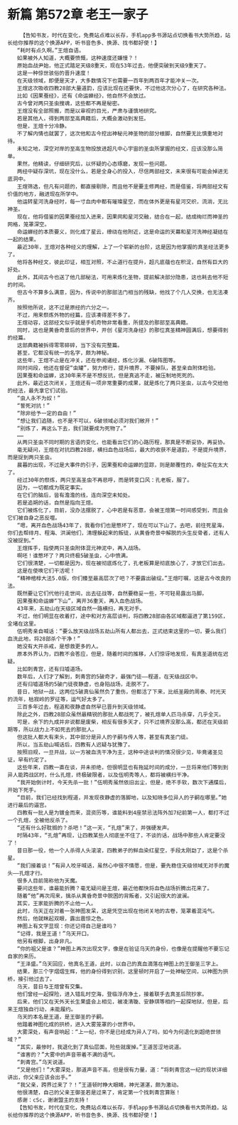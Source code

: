 # 新篇 第572章 老王一家子
        【告知书友，时代在变化，免费站点难以长存，手机app多书源站点切换看书大势所趋，站长给你推荐的这个换源APP，听书音色多、换源、找书都好使！】
       “耗时有点久啊。”王煊自语。
       如果被外人知道，大概要愤慨，这种速度还嫌慢？！
       原始血战尹始，他正式踏足天级8重天，现在53年过去，他便突破到天级9重天了。
       这是一种惊世骇俗的晋升速度！
       在天级领域，即便是天才，大多数情况下也需要一百年到两百年才能冲关一次。
       王煊这次吸收四教28部大量道韵，应该比现在还要快，不过他这次分心了，在研究各种法。
       比如《因果蚕经》，还有《命运蝉经》，他自然不会放过。
       古今曾对两只圣虫搜魂，这些都不再是秘密。
       王煊没有全部照搬，而是以审视的目光，严肃与谨慎地研究。
       若是其他人，得到两部至高典籍后，大概会激动到发狂。
       但是，王煊十分冷静。
       不了解内情也就罢了，这次他和古今挖出神秘元神圣物的部分根脚，自然要无比慎重地对待。
       未知之地，深空对岸的至高生物投放进超凡中心宇宙的圣虫所掌握的经文，应该没那么简单。
       果然，他精读，仔细研究后，以怀疑的心态琢磨，发现一些问题。
       两经中疑存深坑，现在没什么，若是全身心的投入，尽信两部经文，未来很有可能会掉进无底洞中。
       王煊筛选，但凡有问题的，都直接剔除，而且他不是要主修两经，而是借鉴，将两部经文有价值的地方，融进现在所学中。
       他运转星河洗身经时，每一寸血肉中都有璀璨星空，而在体外更是有星河交织，流淌，无比神圣。
       现在，他将借鉴的因果蚕经加入进来，因果网和星河交融，结合在一起，结成绚烂而神圣的网格，笼罩深空。
       命运蝉经的本质要义，则化成了星云，缭绕在他附近，这是命运的天幕和星河洗神经凝结在一起的结果。
       最近30年，王煊对各种经义的理解，上了一个崭新的台阶，这是因为他掌握的真圣经法更多了。
       他将各种经文，彼此印证，相互对照，不止道行在提升，超凡底蕴也在积淀，自然有巨大的好处。
       此外，其间古今也送了他几部秘法，可用来炼化圣物，提前解决部分隐患，这也耗去他不短的时间。
       但古今不算多么满意，因为，传说中的那部法门相当的残缺，他找了个几人交换，也无法凑齐。
       按照他所说，这不过是原经的六分之一。
       不过，用来祭炼外物的经篇，应该凑得差不多了。
       王煊动容，这部经文似乎就是手机奇物非常看重，所提及的那部至高典籍。
       同时，这也是黄昏奇景后的世界中，开创《星河洗身经》的那位真圣精神圆满后，想要得到的经篇。
       这部典籍被拆得零零碎碎，当下没有完整篇。
       甚至，它都没有统一的名字，颇为神秘。
       这些年，王煊不止是在冲关，还在参阅诸经，炼化沙漏、6破阵图等。
       同时间段，他还在督促“虫罐”，努力修行，提升境界，不要掉队，甚至亲自附体检验。
       因果蚕和命运蝉，这30年来不是不想反抗，但是真逃不走，被压制地死死的。
       此外，最近这次闭关，王煊还有一项非常重要的成果，就是炼化了两只圣虫，以古今交给他的经法，最先拿它们试验。
       “虫人永不为奴！”
       “誓死对抗！”
       “除非给予一定的自由！”
       “想让我们追随，也不是不可以，6破领域必须对我们敞开！”
       “别炼了，再这么下去，我们就要成为死物了。”
       ……
       从两只圣虫不同时期的言语的变化，也能看出它们的心路历程，那真是不断妥协，再妥协。
       毫无疑问，王煊在对抗四教28部，横扫血色战场后，最大的收获不是道韵，不是提升境界，而是捉到两只圣虫。
       晨暮的出现，不过是大事件的引子，因果蚕和命运蝉的显踪，则是颠覆性的，牵扯实在太大了。
       经过30年的祭炼，两只至高圣虫不再悲呼，而是转变口风：孔老板，服了。
       因为，一切都成为既定事实。
       在它们的脑后，皆有澹澹的线，连向深空未知处。
       若是追朔的话，自然是指向王煊。
       它们被炼化了，目前，没办法摆脱了，心中若是有恶意，会被王煊第一时间感受到，而且会它们被自身之恶反噬。
       “嗯，离开血色战场43年了，我看你们也是憋坏了，现在可以下山了。去吧，前往死星海，你们去帮绯月、程海、洪澜他们，清理躲起来的叛徒，从黄昏奇景中解脱的头生反骨者，还有人没被捉到。”
       王煊挥手，指使两只圣虫附体混元神泥中，再入战场。
       啊呸！谁憋坏了？两只终极5破圣虫，心中愤满。
       它们很清楚，一切都是因为，现在被彻底炼化了，孔老板算是彻底放心了，才放它们出去。
       这是在使唤它们干活呢！
       “精神棺椁大法5.0版，你们臻至最高层次了吧？不要露出破绽。”王煊叮嘱，这是古今改良的法。
       既然要让它们代他行走世间，出去征战等，自然要稳妥一些，不可轻易露出马脚。
       因果蚕和命运蝉“下山”，离开36重天，再入血色战场。
       43年来，五劫山在天级区域自然一路横扫，再无对手。
       不过，他们明显在收着打，途中和对方高层谈判，将四教28部由各区域都逼进了第159区，全堵在这里。
       伍明秀亲自喊话：“要么放天级战场五劫山所有人都出去，正式结束这里的一切，要么我们血洗此地，将28部杀个干净！”
       她没有大开杀戒，是想救更多的人。
       原本外界认为，四教不会答应，但是，随着时间的推移，人们惊讶地发现，有真圣道统在迟疑。
       比如刺青宫，还有归墟道场。
       数年后，人们才了解到，刺青宫的5破奇才，最强门徒——程道，在天级战区中。
       还有归墟道场的5破门徒夜静虚，也身陷战场，走脱不了。
       昔日，地狱一战，这两位5破真仙虽然负了重伤，但都活了下来，比纸圣殿的周泰、时光天的流年，枯寂岭的罗征等，运气好太多了。
       三百多年过去，程道和夜静虚自然早已晋升到天级领域。
       除此之外，四教28部众虽然最精锐的那批人都战死了，被孔煊单人匹马杀穿，几乎全灭。
       可是，余下的九成并非说都是废柴，相反有很多天才，只不过境界没那么高，都还在天级前期等，所以战力上不如死去的那批人。
       但这批人都大有来头，其中部分是异人的子嗣与传人等，甚至有真圣门徒。
       所以，当五劫山喊话后，四教有人迟疑与犹豫了。
       按照旧规，一旦开战，以一方被血洗干净为主，这种中途谈判的情况很少见，毕竟诸圣见证，早有约定了。
       这些年来，四教一直在谈，并未拒绝，但很明显也有拖延时间的成分，一旦将来他们等到到异人能跨战区时，什么孔煊，终极破限者，以及伍明秀等人，都将被横扫干净。
       “我开始倒计时，今天先杀一批！”伍明秀虽然依旧出尘，但是，绝不手软，数次下通牒后，开始下死手。
       “目前，我们已经找到程道，并发现夜静虚的落脚地，以及知晓多位异人的子嗣在哪里。”她进行最后的逼宫。
       四教有一批人是为镀金而来，混资历等，谁能料到4座禁忌法阵外加7纪前第一人，都打不过一个孔煊，全被他反杀了。
       “还有什么好耽搁的？杀吧！”这一天，“孔煊”来了，并强硬发声。
       时隔43年，“孔煊”再现，让四教某些人彻底坐不住了，不谈的话，战场中那些人肯定要没了！
       昔日那一役，他一个人杀得人头滚滚，四教弟子的鲜血染红星空，手段太刚勐了，这是个杀星。
       “我们接着谈！”有异人咬牙喊话，虽然心中很不情愿，但是，要先稳住天级领域无对手的魔头——孔煊才行。
       很多人目前简称他为天魔。
       要问这些年，谁最能折腾？毫无疑问是王煊，最近他都快将血色战场折腾出花来了。
       随着“他”再次闯来，擒杀从黄昏奇景中脱困的背叛者，又引起很大的波澜。
       其实，王家能折腾的不止他一人。
       此时，乌天正在对着一张神图发呆，这是凭空出现在他闭关地的古卷，笼罩着混沌气。
       然后，他就眯起双眼，露出震惊之色。
       神图上有文字显现：你还记得自己是谁吗？
       “记得，我是王道！”乌天开口。
       他另有根脚，出身非凡。
       “你的祖父是谁？”神图上再次出现文字，像是在验证乌天的身份，也像是在提醒他不要忘记自家的来历。
       “王泽盛。”乌天回应，他真名王道，此时，以自己的真血滴落在神图上的王御圣三字上。
       结果，那三个字熠熠生辉，他的身份得到识别，这里顿时开启了一处神秘空间，以神图为拱桥，接引他过去了。
       乌天，昔日与王煊曾有交集。
       他们曾经一起探险，进入错乱时空海，登临浮舟净土，接着联手去真圣后院抄家。
       后来，他们又在天外天长生果盛会上相见，被凌清璇、安静琪等相约一起探地狱，但是，后来王煊独自行动，未能履约。
       乌天的本名是王道，是王御圣的子嗣。
       他踏着神图化成的拱桥，进入大雾笼罩的小世界中。
       大雾深处，有声音响起：“上一纪，你不是已经成为异人了吗，如今为何退化到超绝世领域？”
       “其实，最惨时，我退化到了真仙层面，险些就废掉。”王道苦涩地说道。
       “谁害的？”大雾中的声音带着不满的语气。
       “刺青宫。”乌天说道。
       “又是他们！”大雾深处，那道声音不高，但是很有力量，道：“将刺青宫这一纪的现状详细讲出，你父亲应该会出手。”
       “我父亲，跨界过来了？！”王道顿时睁大眼睛，神光湛湛，颇为激动。
       他很清楚，自己的父亲王御圣若是过来了，肯定第一个找刺青宫算账！
       感谢：cSc，谢谢盟主的支持！
       【告知书友，时代在变化，免费站点难以长存，手机app多书源站点切换看书大势所趋，站长给你推荐的这个换源APP，听书音色多、换源、找书都好使！】